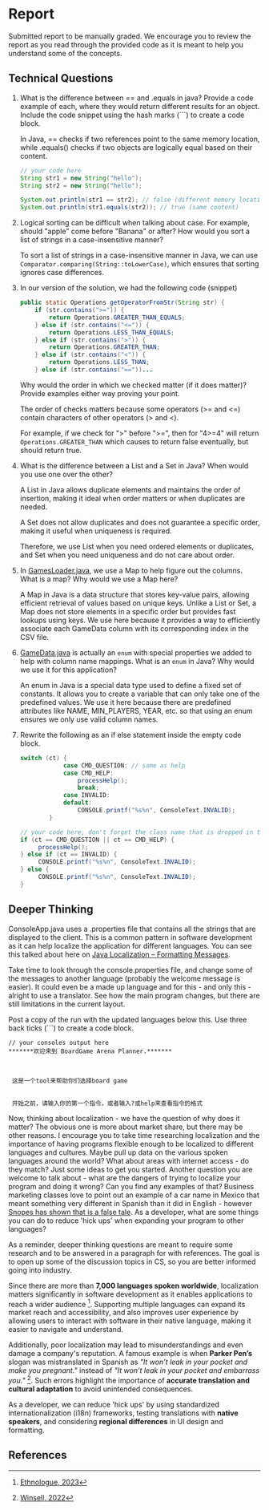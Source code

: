 # Report

Submitted report to be manually graded. We encourage you to review the report as you read through the provided
code as it is meant to help you understand some of the concepts.

## Technical Questions

1. What is the difference between == and .equals in java? Provide a code example of each, where they would return different results for an object. Include the code snippet using the hash marks (```) to create a code block.

   In Java, == checks if two references point to the same memory location, while .equals() checks if two objects are logically equal based on their content.
   ```java
   // your code here
   String str1 = new String("hello");
   String str2 = new String("hello");

   System.out.println(str1 == str2); // false (different memory locations)
   System.out.println(str1.equals(str2)); // true (same content)
   ```

2. Logical sorting can be difficult when talking about case. For example, should "apple" come before "Banana" or after? How would you sort a list of strings in a case-insensitive manner?

   To sort a list of strings in a case-insensitive manner in Java, we can use `Comparator.comparing(String::toLowerCase)`, which ensures that sorting ignores case differences.

3. In our version of the solution, we had the following code (snippet)
    ```java
    public static Operations getOperatorFromStr(String str) {
        if (str.contains(">=")) {
            return Operations.GREATER_THAN_EQUALS;
        } else if (str.contains("<=")) {
            return Operations.LESS_THAN_EQUALS;
        } else if (str.contains(">")) {
            return Operations.GREATER_THAN;
        } else if (str.contains("<")) {
            return Operations.LESS_THAN;
        } else if (str.contains("=="))...
    ```
   Why would the order in which we checked matter (if it does matter)? Provide examples either way proving your point.

   The order of checks matters because some operators (>= and <=) contain characters of other operators (> and <).

   For example, if we check for ">" before ">=", then for "4>=4" will return `Operations.GREATER_THAN` which causes to return false eventually, but should return true.


4. What is the difference between a List and a Set in Java? When would you use one over the other?

   A List in Java allows duplicate elements and maintains the order of insertion, making it ideal when order matters or when duplicates are needed.

   A Set does not allow duplicates and does not guarantee a specific order, making it useful when uniqueness is required.

   Therefore, we use List when you need ordered elements or duplicates, and Set when you need uniqueness and do not care about order.


5. In [GamesLoader.java](src/main/java/student/GamesLoader.java), we use a Map to help figure out the columns. What is a map? Why would we use a Map here?

   A Map in Java is a data structure that stores key-value pairs, allowing efficient retrieval of values based on unique keys. Unlike a List or Set, a Map does not store elements in a specific order but provides fast lookups using keys.
   We use here because it provides a way to efficiently associate each GameData column with its corresponding index in the CSV file.


6. [GameData.java](src/main/java/student/GameData.java) is actually an `enum` with special properties we added to help with column name mappings. What is an `enum` in Java? Why would we use it for this application?

   An enum in Java is a special data type used to define a fixed set of constants. It allows you to create a variable that can only take one of the predefined values.
   We use it here because there are predefined attributes like NAME, MIN_PLAYERS, YEAR, etc. so that using an enum ensures we only use valid column names.


7. Rewrite the following as an if else statement inside the empty code block.
    ```java
    switch (ct) {
                case CMD_QUESTION: // same as help
                case CMD_HELP:
                    processHelp();
                    break;
                case INVALID:
                default:
                    CONSOLE.printf("%s%n", ConsoleText.INVALID);
            }
    ``` 

    ```java
    // your code here, don't forget the class name that is dropped in the switch block..
    if (ct == CMD_QUESTION || ct == CMD_HELP) {
         processHelp();
    } else if (ct == INVALID) {
         CONSOLE.printf("%s%n", ConsoleText.INVALID);
    } else {
         CONSOLE.printf("%s%n", ConsoleText.INVALID);
    }
    ```

## Deeper Thinking

ConsoleApp.java uses a .properties file that contains all the strings
that are displayed to the client. This is a common pattern in software development
as it can help localize the application for different languages. You can see this
talked about here on [Java Localization – Formatting Messages](https://www.baeldung.com/java-localization-messages-formatting).

Take time to look through the console.properties file, and change some of the messages to
another language (probably the welcome message is easier). It could even be a made up language and for this - and only this - alright to use a translator. See how the main program changes, but there are still limitations in
the current layout.

Post a copy of the run with the updated languages below this. Use three back ticks (```) to create a code block.

```text
// your consoles output here
*******欢迎来到 BoardGame Arena Planner.*******



 这是一个tool来帮助你们选择board game


 开始之前，请输入你的第一个指令，或者输入?或help来查看指令的格式
```

Now, thinking about localization - we have the question of why does it matter? The obvious
one is more about market share, but there may be other reasons.  I encourage
you to take time researching localization and the importance of having programs
flexible enough to be localized to different languages and cultures. Maybe pull up data on the
various spoken languages around the world? What about areas with internet access - do they match? Just some ideas to get you started. Another question you are welcome to talk about - what are the dangers of trying to localize your program and doing it wrong? Can you find any examples of that? Business marketing classes love to point out an example of a car name in Mexico that meant something very different in Spanish than it did in English - however [Snopes has shown that is a false tale](https://www.snopes.com/fact-check/chevrolet-nova-name-spanish/).  As a developer, what are some things you can do to reduce 'hick ups' when expanding your program to other languages?


As a reminder, deeper thinking questions are meant to require some research and to be answered in a paragraph for with references. The goal is to open up some of the discussion topics in CS, so you are better informed going into industry.

Since there are more than **7,000 languages spoken worldwide**, localization matters significantly in software development as it enables applications to reach a wider audience [^1]. Supporting multiple languages can expand its market reach and accessibility, and also improves user experience by allowing users to interact with software in their native language, making it easier to navigate and understand.

Additionally, poor localization may lead to misunderstandings and even damage a company's reputation. A famous example is when **Parker Pen’s** slogan was mistranslated in Spanish as *"It won’t leak in your pocket and make you pregnant."* instead of *"It won’t leak in your pocket and embarrass you."* [^2]. Such errors highlight the importance of **accurate translation and cultural adaptation** to avoid unintended consequences.

As a developer, we can reduce 'hick ups' by using standardized internationalization (i18n) frameworks, testing translations with **native speakers**, and considering **regional differences** in UI design and formatting.

## References
[^1]: [Ethnologue, 2023](https://www.ethnologue.com/)  
[^2]: [Winsell, 2022](https://winsell-translation.com/blog/parker-s-embarrassment-with-translation-of-advertising)